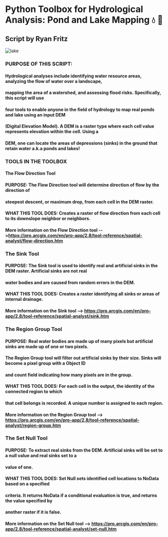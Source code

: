 # **Python Toolbox for Hydrological Analysis: Pond and Lake Mapping :droplet: :fishing_pole_and_fish:**

## Script by Ryan Fritz

![lake](https://www.google.com/url?sa=i&url=https%3A%2F%2Fpro.arcgis.com%2Fen%2Fpro-app%2F2.8%2Ftool-reference%2Fspatial-analyst%2Fexploring-digital-elevation-models.htm&psig=AOvVaw3GOCLFy8e-azDIYyiw1_YR&ust=1651964831200000&source=images&cd=vfe&ved=0CAwQjRxqFwoTCNiumtz-y_cCFQAAAAAdAAAAABAJ)


### PURPOSE OF THIS SCRIPT:
#### Hydrological analyses include identifying water resource areas, analyzing the flow of water over a landscape,
#### mapping the area of a watershed, and assessing flood risks. Specifically, this script will use
#### four tools to enable anyone in the field of hydrology to map real ponds and lake using an input DEM
#### (Digital Elevation Model). A DEM is a raster type where each cell value represents elevation within the cell. Using a
#### DEM, one can locate the areas of depressions (sinks) in the ground that retain water a.k.a ponds and lakes!

###                                       **TOOLS IN THE TOOLBOX**

#### **The Flow Direction Tool**
#### PURPOSE: The Flow Direction tool will determine direction of flow by the direction of
#### steepest descent, or maximum drop, from each cell in the DEM raster.
#### WHAT THIS TOOL DOES: Creates a raster of flow direction from each cell to its downslope neighbor or neighbors.
#### More information on the Flow Direction tool -->https://pro.arcgis.com/en/pro-app/2.8/tool-reference/spatial-analyst/flow-direction.htm

### The Sink Tool
#### PURPOSE: The Sink tool is used to identify real and artificial sinks in the DEM raster. Artificial sinks are not real
#### water bodies and are caused from random errors in the DEM.
#### WHAT THIS TOOL DOES: Creates a raster identifying all sinks or areas of internal drainage.
#### More information on the Sink tool --> https://pro.arcgis.com/en/pro-app/2.8/tool-reference/spatial-analyst/sink.htm

### The Region Group Tool
#### PURPOSE: Real water bodies are made up of many pixels but artificial sinks are made up of one or two pixels.
#### The Region Group tool will filter out artificial sinks by their size. Sinks will become a pixel group with a Object ID
#### and count field indicating how many pixels are in the group.
#### WHAT THIS TOOL DOES: For each cell in the output, the identity of the connected region to which
#### that cell belongs is recorded. A unique number is assigned to each region.
#### More information on the Region Group tool --> https://pro.arcgis.com/en/pro-app/2.8/tool-reference/spatial-analyst/region-group.htm

### The Set Null Tool
#### PURPOSE: To extract real sinks from the DEM. Artificial sinks will be set to a null value and real sinks set to a
#### value of one.
#### WHAT THIS TOOL DOES: Set Null sets identified cell locations to NoData based on a specified
#### criteria. It returns NoData if a conditional evaluation is true, and returns the value specified by
#### another raster if it is false.
#### More information on the Set Null tool --> https://pro.arcgis.com/en/pro-app/2.8/tool-reference/spatial-analyst/set-null.htm
